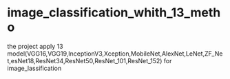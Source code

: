 # image_classification_whith_13_metho
the project apply 13 model(VGG16,VGG19,InceptionV3,Xception,MobileNet,AlexNet,LeNet,ZF_Net,esNet18,ResNet34,ResNet50,ResNet_101,ResNet_152) for image_lassification
